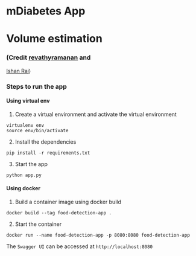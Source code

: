 # mDiabetes App

# Volume estimation

### (Credit [revathyramanan](https://github.com/revathyramanan) and

[Ishan Rai](https://github.com/ishanrai05))

### Steps to run the app

#### Using virtual env

1. Create a virtual environment and activate the virtual environment

```
virtualenv env
source env/bin/activate
```

2. Install the dependencies

```
pip install -r requirements.txt
```

3. Start the app

```
python app.py
```

#### Using docker

1. Build a container image using docker build

```
docker build --tag food-detection-app .
```

2. Start the container

```
docker run --name food-detection-app -p 8080:8080 food-detection-app
```

The `Swagger UI` can be accessed at `http://localhost:8080`
